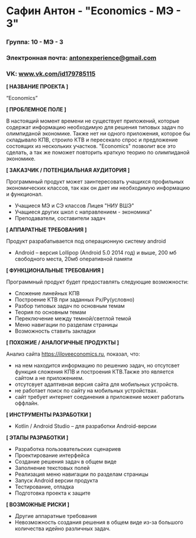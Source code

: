 # Сафин Антон - "Economics - МЭ - 3"

### Группа: 10 - МЭ - 3
### Электронная почта: antonexperience@gmail.com
### VK: www.vk.com/id179785115


**[ НАЗВАНИЕ ПРОЕКТА ]**

“Economics”

**[ ПРОБЛЕМНОЕ ПОЛЕ ]**

В настоящий момент времени не существует приложений, которые содержат информацию необходимую для решения типовых задач по олимпиданой экономике.
Также нет ни одного приложения, которое бы складывало КПВ, строило КТВ и пересекало спрос и предложение состоящих из нескольких участков.
"Economics" позволит все это сделать, а так же поможет повторить краткую теорию по олимпиданой экономике.

**[ ЗАКАЗЧИК / ПОТЕНЦИАЛЬНАЯ АУДИТОРИЯ ]**

Программный продукт может заинтересовать учащихся профильных экономических классов, так как он дает им необходимую информацию и функционал.

* Учащиеся МЭ и СЭ классов Лицея "НИУ ВШЭ"
* Учащиеся других школ с направлением - экономика”
* Преподаватели, составители задач

**[ АППАРАТНЫЕ ТРЕБОВАНИЯ ]** 

Продукт разрабатывается под операционную систему android

* Android – версия Lollipop (Android 5.0 2014 год) и выше, 200 мб свободного места, 20мб оперативной памяти

**[ ФУНКЦИОНАЛЬНЫЕ ТРЕБОВАНИЯ ]**

Программный продукт будет предоставлять следующие возможности:
* Сложение линейных КПВ
* Построение КТВ при заданных Px/Py(условно)
* Разбор типовых задач по основным темам
* Теория по основным темам
* Переключение между темной/светлой темой
* Меню навигации по разделам страницы
* Возможность ставить закладки


**[ ПОХОЖИЕ / АНАЛОГИЧНЫЕ ПРОДУКТЫ ]**

Анализ сайта https://iloveeconomics.ru, показал, что:

* на нем находится информацию по решению задач, но отсутсвет функция сложения КПВ и построения КТВ.Также это является сайтом а не приложением.
* отсутсвует адаптивная версия сайта для мобильных устройств.
* не работает поиск по сайту на мобильных устройствах.
* сайт требует интернет соединения а приложение может работать оффлайн.

**[ ИНСТРУМЕНТЫ РАЗРАБОТКИ ]**

*	Kotlin / Android Studio – для разработки Android-версии

**[ ЭТАПЫ РАЗРАБОТКИ ]**

*	Разработка пользовательских сценариев
*	Проектирование интерфейса
*	Создание решения задач в общем виде
* Заполнение текстовых полей
* Реализация меню навигации по разделам страницы
*	Запуск Android версии продукта
*	Тестирование, отладка
*	Подготовка проекта к защите

**[ ВОЗМОЖНЫЕ РИСКИ ]**

*   Другие аппаратные требования
*   Невозможность создания решения в общем виде из-за большого количества идейно различных задач.	
